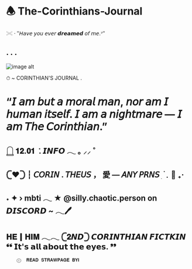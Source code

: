# 🕭 The-Corinthians-Journal
𓏵 · ″𝘏𝘢𝘷𝘦 𝘺𝘰𝘶 𝘦𝘷𝘦𝘳 𝙙𝙧𝙚𝙖𝙢𝙚𝙙 𝘰𝘧 𝘮𝘦.ᐣ″
## . . .
![image alt](https://github.com/Corintheuss/The-Corinthians-Journal/blob/66b21b5967c1c1a8b33ac395a7956b53352ea0e9/a58d2836c8a1689a20a63f65d501c67c-removebg-preview.png)

⏱ ~ CORINTHIAN'S JOURNAL . 
# “𝘐 𝘢𝘮 𝘣𝘶𝘵 𝘢 𝘮𝘰𝘳𝘢𝘭 𝘮𝘢𝘯, 𝘯𝘰𝘳 𝘢𝘮 𝘐 𝘩𝘶𝘮𝘢𝘯 𝘪𝘵𝘴𝘦𝘭𝘧. 𝘐 𝘢𝘮 𝘢 𝘯𝘪𝘨𝘩𝘵𝘮𝘢𝘳𝘦 — 𝘐 𝘢𝘮 𝘛𝘩𝘦 𝘊𝘰𝘳𝘪𝘯𝘵𝘩𝘪𝘢𝘯.”



  𓉸  𝟏𝟐.𝟎𝟏  ݁  .       𝙄𝙉𝙁𝙊  𓂃    ｡ ⸝⸝ ˚
  -----------------------------------------
𓊆❤︎𓊇 ┆ 𝘊𝘖𝘙𝘐𝘕 . 𝘛𝘏𝘌𝘜𝘚   ，  愛   —  𝘈𝘕𝘠 𝘗𝘙𝘕𝘚 ִ ࣪﹒🦇 ₊‧
-
˖   ✦  ›  mbti 𓂃 ★ @silly.chaotic.person on 𝘿𝙄𝙎𝘾𝙊𝙍𝘿 ~ 𓂃🖊
-
𝐇𝐄┃𝐇𝐈𝐌 𓂃𓂃 𓊆𝟐𝙉𝘿𓊇 𝘾𝙊𝙍𝙄𝙉𝙏𝙃𝙄𝘼𝙉 𝙁𝙄𝘾𝙏𝙆𝙄𝙉 ❛❛ 𝗜𝘁'𝘀 𝗮𝗹𝗹 𝗮𝗯𝗼𝘂𝘁 𝘁𝗵𝗲 𝗲𝘆𝗲𝘀. ❜❜
-
        ⓘ  𝐑𝐄𝐀𝐃 𝐒𝐓𝐑𝐀𝐖𝐏𝐀𝐆𝐄 𝐁𝐘𝐈
